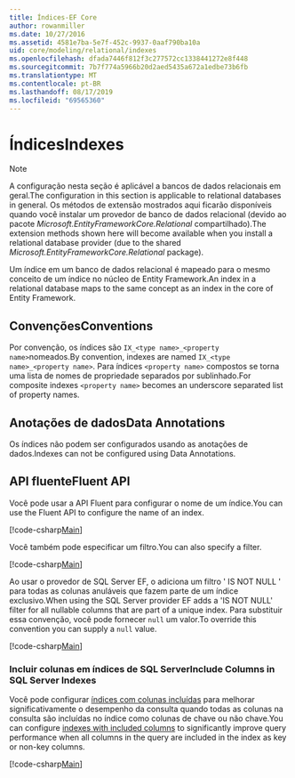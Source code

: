 ```yaml
---
title: Índices-EF Core
author: rowanmiller
ms.date: 10/27/2016
ms.assetid: 4581e7ba-5e7f-452c-9937-0aaf790ba10a
uid: core/modeling/relational/indexes
ms.openlocfilehash: dfada7446f812f3c277572cc1338441272e8f448
ms.sourcegitcommit: 7b7f774a5966b20d2aed5435a672a1edbe73b6fb
ms.translationtype: MT
ms.contentlocale: pt-BR
ms.lasthandoff: 08/17/2019
ms.locfileid: "69565360"
---
```

# <a name="indexes"></a><span data-ttu-id="aefbf-102">Índices</span><span class="sxs-lookup"><span data-stu-id="aefbf-102">Indexes</span></span>

> [!NOTE]  
> <span data-ttu-id="aefbf-103">A configuração nesta seção é aplicável a bancos de dados relacionais em geral.</span><span class="sxs-lookup"><span data-stu-id="aefbf-103">The configuration in this section is applicable to relational databases in general.</span></span> <span data-ttu-id="aefbf-104">Os métodos de extensão mostrados aqui ficarão disponíveis quando você instalar um provedor de banco de dados relacional (devido ao pacote *Microsoft.EntityFrameworkCore.Relational* compartilhado).</span><span class="sxs-lookup"><span data-stu-id="aefbf-104">The extension methods shown here will become available when you install a relational database provider (due to the shared *Microsoft.EntityFrameworkCore.Relational* package).</span></span>

<span data-ttu-id="aefbf-105">Um índice em um banco de dados relacional é mapeado para o mesmo conceito de um índice no núcleo de Entity Framework.</span><span class="sxs-lookup"><span data-stu-id="aefbf-105">An index in a relational database maps to the same concept as an index in the core of Entity Framework.</span></span>

## <a name="conventions"></a><span data-ttu-id="aefbf-106">Convenções</span><span class="sxs-lookup"><span data-stu-id="aefbf-106">Conventions</span></span>

<span data-ttu-id="aefbf-107">Por convenção, os índices são `IX_<type name>_<property name>`nomeados.</span><span class="sxs-lookup"><span data-stu-id="aefbf-107">By convention, indexes are named `IX_<type name>_<property name>`.</span></span> <span data-ttu-id="aefbf-108">Para índices `<property name>` compostos se torna uma lista de nomes de propriedade separados por sublinhado.</span><span class="sxs-lookup"><span data-stu-id="aefbf-108">For composite indexes `<property name>` becomes an underscore separated list of property names.</span></span>

## <a name="data-annotations"></a><span data-ttu-id="aefbf-109">Anotações de dados</span><span class="sxs-lookup"><span data-stu-id="aefbf-109">Data Annotations</span></span>

<span data-ttu-id="aefbf-110">Os índices não podem ser configurados usando as anotações de dados.</span><span class="sxs-lookup"><span data-stu-id="aefbf-110">Indexes can not be configured using Data Annotations.</span></span>

## <a name="fluent-api"></a><span data-ttu-id="aefbf-111">API fluente</span><span class="sxs-lookup"><span data-stu-id="aefbf-111">Fluent API</span></span>

<span data-ttu-id="aefbf-112">Você pode usar a API Fluent para configurar o nome de um índice.</span><span class="sxs-lookup"><span data-stu-id="aefbf-112">You can use the Fluent API to configure the name of an index.</span></span>

[!code-csharp[Main](../../../../samples/core/Modeling/FluentAPI/Samples/Relational/IndexName.cs?name=Model&highlight=9)]

<span data-ttu-id="aefbf-113">Você também pode especificar um filtro.</span><span class="sxs-lookup"><span data-stu-id="aefbf-113">You can also specify a filter.</span></span>

[!code-csharp[Main](../../../../samples/core/Modeling/FluentAPI/Samples/Relational/IndexFilter.cs?name=Model&highlight=9)]

<span data-ttu-id="aefbf-114">Ao usar o provedor de SQL Server EF, o adiciona um filtro ' IS NOT NULL ' para todas as colunas anuláveis que fazem parte de um índice exclusivo.</span><span class="sxs-lookup"><span data-stu-id="aefbf-114">When using the SQL Server provider EF adds a 'IS NOT NULL' filter for all nullable columns that are part of a unique index.</span></span> <span data-ttu-id="aefbf-115">Para substituir essa convenção, você pode fornecer `null` um valor.</span><span class="sxs-lookup"><span data-stu-id="aefbf-115">To override this convention you can supply a `null` value.</span></span>

[!code-csharp[Main](../../../../samples/core/Modeling/FluentAPI/Samples/Relational/IndexNoFilter.cs?name=Model&highlight=10)]

### <a name="include-columns-in-sql-server-indexes"></a><span data-ttu-id="aefbf-116">Incluir colunas em índices de SQL Server</span><span class="sxs-lookup"><span data-stu-id="aefbf-116">Include Columns in SQL Server Indexes</span></span>

<span data-ttu-id="aefbf-117">Você pode configurar [índices com colunas incluídas](https://docs.microsoft.com/sql/relational-databases/indexes/create-indexes-with-included-columns) para melhorar significativamente o desempenho da consulta quando todas as colunas na consulta são incluídas no índice como colunas de chave ou não chave.</span><span class="sxs-lookup"><span data-stu-id="aefbf-117">You can configure [indexes with included columns](https://docs.microsoft.com/sql/relational-databases/indexes/create-indexes-with-included-columns) to significantly improve query performance when all columns in the query are included in the index as key or non-key columns.</span></span>

[!code-csharp[Main](../../../../samples/core/Modeling/FluentAPI/Samples/Relational/ForSqlServerHasIndex.cs?name=Model)]
